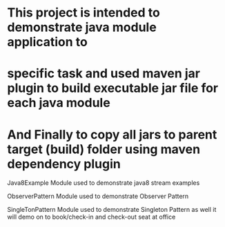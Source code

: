 # This project is intended to demonstrate java module application to 
# specific task and used maven jar plugin to build executable jar file for each java module
# And Finally to copy all jars to parent target (build) folder using maven dependency plugin


Java8Example Module used to demonstrate java8 stream examples

ObserverPattern Module used to demonstrate Observer Pattern

SingleTonPattern Module used to demonstrate Singleton Pattern as well it will demo on to book/check-in and check-out 
seat at office
